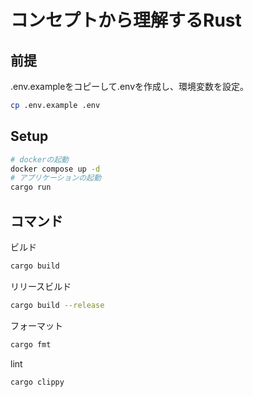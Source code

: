 # コンセプトから理解するRust

## 前提

.env.exampleをコピーして.envを作成し、環境変数を設定。

```bash
cp .env.example .env
```

## Setup

```bash
# dockerの起動
docker compose up -d
# アプリケーションの起動
cargo run
```

## コマンド

ビルド

```bash
cargo build
```

リリースビルド

```bash
cargo build --release
```

フォーマット

```bash
cargo fmt
```

lint

```bash
cargo clippy
```
